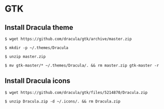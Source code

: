 # GTK

## Install Dracula theme

```shell
$ wget https://github.com/dracula/gtk/archive/master.zip

$ mkdir -p ~/.themes/Dracula

$ unzip master.zip

$ mv gtk-master/* ~/.themes/Dracula/. && rm master.zip gtk-master -r
```

## Install Dracula icons

```shell
$ wget https://github.com/dracula/gtk/files/5214870/Dracula.zip

$ unzip Dracula.zip -d ~/.icons/. && rm Dracula.zip
```
